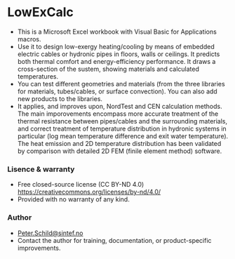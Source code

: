 # LowExCalc
- This is a Microsoft Excel workbook with Visual Basic for Applications macros.
- Use it to design low-exergy heating/cooling by means of embedded electric cables or hydronic pipes in floors, walls or ceilings. It predicts both thermal comfort and energy-efficiency performance. It draws a cross-section of the sustem, showing materials and calculated temperatures. 
- You can test different geometries and materials (from the three libraries for materials, tubes/cables, or surface convection). You can also add new products to the libraries.
- It applies, and improves upon, NordTest and CEN calculation methods. The main imporovements encompass more accurate treatment of the  thermal resistance between pipes/cables and the surrounding materials, and correct treatment of temperature distribution in hydronic systems in particular (log mean temperature difference and exit water temperature). The heat emission and 2D temperature distribution has been validated by comparison with detailed 2D FEM (finile element method) software.

### Lisence & warranty
- Free closed-source license (CC BY-ND 4.0) https://creativecommons.org/licenses/by-nd/4.0/
- Provided with no warranty of any kind.

### Author
- Peter.Schild@sintef.no
- Contact the author for training, documentation, or product-specific improvements.

